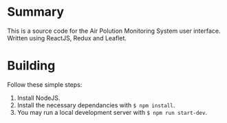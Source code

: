 # Summary

This is a source code for the Air Polution Monitoring System user interface. Written using ReactJS, Redux and Leaflet.

# Building

Follow these simple steps:

1. Install NodeJS.
2. Install the necessary dependancies with `$ npm install`.
3. You may run a local development server with `$ npm run start-dev`.
